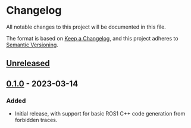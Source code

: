 # Changelog

All notable changes to this project will be documented in this file.

The format is based on [Keep a Changelog](https://keepachangelog.com/en/1.0.0/),
and this project adheres to [Semantic Versioning](https://semver.org/spec/v2.0.0.html).

## [Unreleased]

## [0.1.0] - 2023-03-14

### Added

- Initial release, with support for basic ROS1 C++ code generation from
  forbidden traces.

[unreleased]: https://github.com/UoY-RoboStar/rtcg/compare/v0.1.0...HEAD
[0.1.0]: https://github.com/UoY-RoboStar/rtcg/releases/tag/v0.1.0